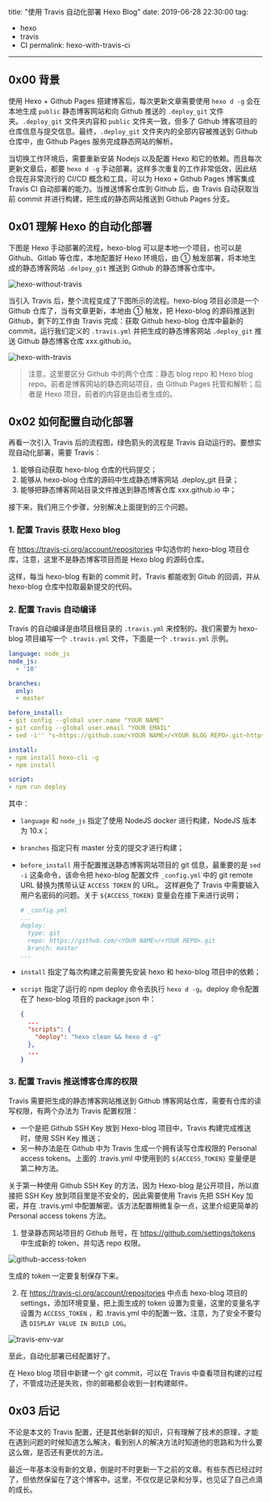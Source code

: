 title: "使用 Travis 自动化部署 Hexo Blog"
date: 2019-06-28 22:30:00
tag:
- hexo
- travis
- CI
permalink: hexo-with-travis-ci

---

## 0x00 背景

使用 Hexo + Github Pages 搭建博客后，每次更新文章需要使用 `hexo d -g` 会在本地生成 `public` 静态博客网站和向 Github 推送的 `.deploy_git` 文件夹。`.deploy_git` 文件夹内容和 `public` 文件夹一致，但多了 Github 博客项目的仓库信息与提交信息。最终，`.deploy_git` 文件夹内的全部内容被推送到 Github 仓库中，由 Github Pages 服务完成静态网站的解析。

当切换工作环境后，需要重新安装 Nodejs 以及配置 Hexo 和它的依赖。而且每次更新文章后，都要 `hexo d -g` 手动部署。这样多次重复的工作非常低效，因此结合现在非常流行的 CI/CD 概念和工具，可以为 Hexo + Github Pages 博客集成 Travis CI 自动部署的能力。当推送博客仓库到 Github 后，由 Travis 自动获取当前 commit 并进行构建，把生成的静态网站推送到 Github Pages 分支。

## 0x01 理解 Hexo 的自动化部署

下图是 Hexo 手动部署的流程，hexo-blog 可以是本地一个项目，也可以是 Github、Gitlab 等仓库，本地配置好 Hexo 环境后，由 ① 触发部署，将本地生成的静态博客网站 `.delpoy_git` 推送到 Github 的静态博客仓库中。

![hexo-without-travis](https://cdn.jsdelivr.net/gh/gymgle/imgur/2019-06-29_114954.webp "图1. Hexo 手动部署流程")

当引入 Travis 后，整个流程变成了下图所示的流程。hexo-blog 项目必须是一个 Github 仓库了，当有文章更新，本地由 ① 触发，把 Hexo-blog 的源码推送到 Github，剩下的工作由 Travis 完成：获取 Github hexo-blog 仓库中最新的 commit，运行我们定义的 `.travis.yml` 并把生成的静态博客网站 `.deploy_git` 推送 Github 静态博客仓库 xxx.github.io。

![hexo-with-travis](https://cdn.jsdelivr.net/gh/gymgle/imgur/2019-06-29_115056.webp "图2. 使用 Travis 后的 Hexo 部署流程")

> 注意，这里要区分 Github 中的两个仓库：静态 blog repo 和 Hexo blog repo。前者是博客网站的静态网站项目，由 Github Pages 托管和解析；后者是 Hexo 项目，前者的内容是由后者生成的。

## 0x02 如何配置自动化部署

再看一次引入 Travis 后的流程图，绿色箭头的流程是 Travis 自动运行的。要想实现自动化部署，需要 Travis：

1. 能够自动获取 hexo-blog 仓库的代码提交；
2. 能够从 hexo-blog 仓库的源码中生成静态博客网站 .deploy_git 目录；
3. 能够把静态博客网站目录文件推送到静态博客仓库 xxx.github.io 中；


接下来，我们用三个步骤，分别解决上面提到的三个问题。

### 1. 配置 Travis 获取 Hexo blog

在 https://travis-ci.org/account/repositories 中勾选你的 hexo-blog 项目仓库，注意，这里不是静态博客项目而是 Hexo blog 的源码仓库。

这样，每当 hexo-blog 有新的 commit 时，Travis 都能收到 Gitub 的回调，并从 hexo-blog 仓库中拉取最新提交的代码。

### 2. 配置 Travis 自动编译

Travis 的自动编译是由项目根目录的 `.travis.yml` 来控制的。我们需要为 hexo-blog 项目编写一个 `.travis.yml` 文件，下面是一个 `.travis.yml` 示例。

```yaml
language: node_js
node_js:
  - '10'

branches:
  only:
  - master

before_install:
- git config --global user.name "YOUR NAME"
- git config --global user.email "YOUR EMAIL"
- sed -i'' "s~https://github.com/<YOUR NAME>/<YOUR BLOG REPO>.git~https://${ACCESS_TOKEN}@github.com/<YOUR NAME>/<YOUR REPO>.git~" _config.yml

install:
- npm install hexo-cli -g
- npm install

script:
- npm run deploy
```

其中：

* `language` 和 `node_js` 指定了使用 NodeJS docker 进行构建，NodeJS 版本为 10.x；

* `branches` 指定只有 master 分支的提交才进行构建；

* `before_install` 用于配置推送静态博客网站项目的 git 信息，最重要的是 `sed -i` 这条命令，该命令把 hexo-blog 配置文件 `_config.yml` 中的 git remote URL 替换为携带认证 `ACCESS TOKEN` 的 URL。  这样避免了 Travis 中需要输入用户名密码的问题。关于 `${ACCESS_TOKEN}` 变量会在接下来进行说明；

  ```yaml
  # _config.yml
  ...
  deploy:
    type: git
    repo: https://github.com/<YOUR NAME>/<YOUR REPO>.git
    branch: master
  ...
  ```

* `install` 指定了每次构建之前需要先安装 hexo 和 hexo-blog 项目中的依赖；

* `script` 指定了运行的 npm deploy 命令去执行 `hexo d -g`。deploy 命令配置在了 hexo-blog 项目的 package.json 中：

  ```json
  {
    ...
    "scripts": {
      "deploy": "hexo clean && hexo d -g"
    },
    ...
  }
  ```

### 3. 配置 Travis 推送博客仓库的权限

Travis 需要把生成的静态博客网站推送到 Github 博客网站仓库，需要有仓库的读写权限，有两个办法为 Travis 配置权限：

* 一个是把 Github SSH Key 放到 Hexo-blog 项目中，Travis 构建完成推送时，使用 SSH Key 推送；
* 另一种办法是在 Github 中为 Travis 生成一个拥有读写仓库权限的 Personal access tokens。上面的 .travis.yml 中使用到的 `${ACCESS_TOKEN}` 变量便是第二种方法。

关于第一种使用 Github SSH Key 的方法，因为 Hexo-blog 是公开项目，所以直接把 SSH Key 放到项目里是不安全的，因此需要使用 Travis 先把 SSH Key 加密，并在 .travis.yml 中配置解密。该方法配置稍微复杂一点，这里介绍更简单的 Personal access tokens 方法。

1. 登录静态网站项目的 Github 账号，在 https://github.com/settings/tokens 中生成新的 token，并勾选 repo 权限。

  ![github-access-token](https://cdn.jsdelivr.net/gh/gymgle/imgur/2019-06-29_133541.webp "图3. 生成 Personal access token")

  生成的 token 一定要复制保存下来。

2. 在 https://travis-ci.org/account/repositories 中点击 hexo-blog 项目的 settings，添加环境变量，把上面生成的 token 设置为变量，这里的变量名字设置为 `ACCESS_TOKEN` ，和 .travis.yml 中的配置一致。注意，为了安全不要勾选 `DISPLAY VALUE IN BUILD LOG`。

  ![travis-env-var](https://cdn.jsdelivr.net/gh/gymgle/imgur/2019-06-29_134507.webp "图4. Travis 添加环境变量")

至此，自动化部署已经配置好了。

在 Hexo blog 项目中新建一个 git commit，可以在 Travis 中查看项目构建的过程了，不管成功还是失败，你的邮箱都会收到一封构建邮件。

## 0x03 后记

不论是本文的 Travis 配置，还是其他新鲜的知识，只有理解了技术的原理，才能在遇到问题的时候知道怎么解决，看到别人的解决方法时知道他的思路和为什么要这么做，是否还有更优的方法。

最近一年基本没有新的文章，倒是时不时更新一下之前的文章。有些东西已经过时了，但依然保留在了这个博客中。这里，不仅仅是记录和分享，也见证了自己点滴的成长。

